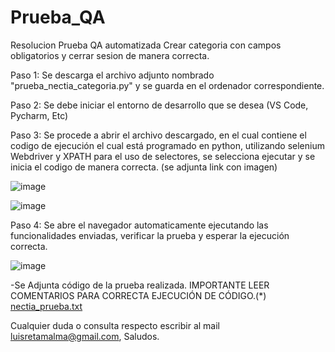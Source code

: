 # Prueba_QA
Resolucion Prueba QA automatizada
Crear categoria con campos obligatorios y cerrar sesion de manera correcta. 

Paso 1: Se descarga el archivo adjunto nombrado "prueba_nectia_categoria.py" y se guarda en el ordenador correspondiente.

Paso 2: Se debe iniciar el entorno de desarrollo que se desea (VS Code, Pycharm, Etc) 

Paso 3: Se procede a abrir el archivo descargado, en el cual contiene el codigo de ejecución el cual está programado en python, utilizando selenium Webdriver y XPATH para el uso de selectores, se selecciona ejecutar y se inicia el codigo de manera correcta. (se adjunta link con imagen)

![image](https://user-images.githubusercontent.com/93007646/169904624-cbc6b2a4-525f-4ed3-879f-c4c7d4650943.png)

![image](https://user-images.githubusercontent.com/93007646/169904304-c461c711-48d4-402e-b15c-b4b947182f17.png)

Paso 4: Se abre el navegador automaticamente ejecutando las funcionalidades enviadas, verificar la prueba y esperar la ejecución correcta.

![image](https://user-images.githubusercontent.com/93007646/169906307-0abef499-e369-463d-ac08-da943f9747c3.png)


-Se Adjunta código de la prueba realizada. IMPORTANTE LEER COMENTARIOS PARA CORRECTA EJECUCIÓN DE CÓDIGO.(*)
[nectia_prueba.txt](https://github.com/Dozing6green/Prueba_QA/files/8758045/nectia_prueba.txt)

Cualquier duda o consulta respecto escribir al mail luisretamalma@gmail.com, Saludos. 







